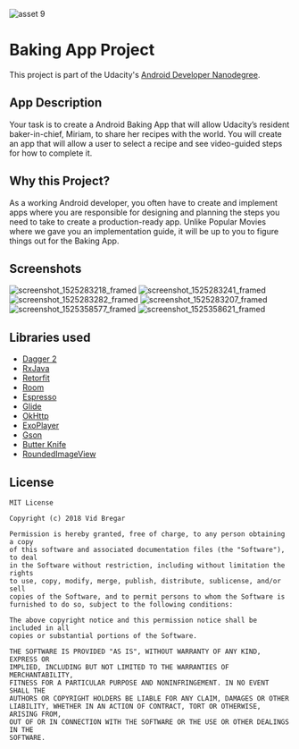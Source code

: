 ![asset 9](https://user-images.githubusercontent.com/38810169/39525062-c324b804-4e3c-11e8-8720-83a1ad3bb8a0.png)
# Baking App Project

This project is part of the Udacity's [Android Developer Nanodegree](https://eu.udacity.com/course/android-developer-nanodegree-by-google--nd801).

## App Description

Your task is to create a Android Baking App that will allow Udacity’s resident baker-in-chief, Miriam,
to share her recipes with the world. You will create an app that will allow a user to select a recipe and
see video-guided steps for how to complete it.

## Why this Project?

As a working Android developer, you often have to create and
implement apps where you are responsible for designing and
planning the steps you need to take to create a production-ready app.
Unlike Popular Movies where we gave you an implementation guide,
it will be up to you to figure things out for the Baking App.

## Screenshots

![screenshot_1525283218_framed](https://user-images.githubusercontent.com/38587571/39584454-c755144e-4ef2-11e8-9ef2-195fa3492ad0.png)
![screenshot_1525283241_framed](https://user-images.githubusercontent.com/38587571/39584476-d6c0b60e-4ef2-11e8-9a6b-c07f01711c26.png)
<br>
![screenshot_1525283282_framed](https://user-images.githubusercontent.com/38587571/39584490-e02bbde2-4ef2-11e8-8c21-ff34aa0496fb.png)
![screenshot_1525283207_framed](https://user-images.githubusercontent.com/38587571/39584514-eba2ea6a-4ef2-11e8-991c-09dbf9453e05.png)
<br>
![screenshot_1525358577_framed](https://user-images.githubusercontent.com/38587571/39584546-fb8af5c6-4ef2-11e8-8482-450ab476f84d.png)
![screenshot_1525358621_framed](https://user-images.githubusercontent.com/38587571/39584566-044cc7de-4ef3-11e8-87c6-d36719b9b3b8.png)

## Libraries used

- [Dagger 2](https://github.com/google/dagger)
- [RxJava](https://github.com/ReactiveX/RxJava)
- [Retorfit](http://square.github.io/retrofit/)
- [Room](https://developer.android.com/topic/libraries/architecture/room)
- [Espresso](https://developer.android.com/training/testing/espresso/index.html)
- [Glide](https://github.com/bumptech/glide)
- [OkHttp](http://square.github.io/okhttp/)
- [ExoPlayer](https://github.com/google/ExoPlayer)
- [Gson](https://github.com/google/gson)
- [Butter Knife](http://jakewharton.github.io/butterknife/)
- [RoundedImageView](https://github.com/vinc3m1/RoundedImageView)

## License
```
MIT License

Copyright (c) 2018 Vid Bregar

Permission is hereby granted, free of charge, to any person obtaining a copy
of this software and associated documentation files (the "Software"), to deal
in the Software without restriction, including without limitation the rights
to use, copy, modify, merge, publish, distribute, sublicense, and/or sell
copies of the Software, and to permit persons to whom the Software is
furnished to do so, subject to the following conditions:

The above copyright notice and this permission notice shall be included in all
copies or substantial portions of the Software.

THE SOFTWARE IS PROVIDED "AS IS", WITHOUT WARRANTY OF ANY KIND, EXPRESS OR
IMPLIED, INCLUDING BUT NOT LIMITED TO THE WARRANTIES OF MERCHANTABILITY,
FITNESS FOR A PARTICULAR PURPOSE AND NONINFRINGEMENT. IN NO EVENT SHALL THE
AUTHORS OR COPYRIGHT HOLDERS BE LIABLE FOR ANY CLAIM, DAMAGES OR OTHER
LIABILITY, WHETHER IN AN ACTION OF CONTRACT, TORT OR OTHERWISE, ARISING FROM,
OUT OF OR IN CONNECTION WITH THE SOFTWARE OR THE USE OR OTHER DEALINGS IN THE
SOFTWARE.
```
